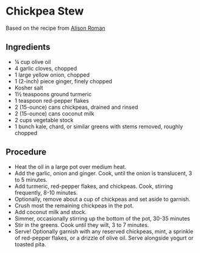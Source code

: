 # Chickpea Stew

Based on the recipe from [Alison Roman](https://cooking.nytimes.com/recipes/1019772-spiced-chickpea-stew-with-coconut-and-turmeric)

## Ingredients

- ¼ cup olive oil
- 4 garlic cloves, chopped
- 1 large yellow onion, chopped
- 1 (2-inch) piece ginger, finely chopped
- Kosher salt
- 1½ teaspoons ground turmeric
- 1 teaspoon red-pepper flakes
- 2 (15-ounce) cans chickpeas, drained and rinsed
- 2 (15-ounce) cans coconut milk
- 2 cups vegetable stock
- 1 bunch kale, chard, or similar greens with stems removed, roughly chopped


## Procedure

- Heat the oil in a large pot over medium heat. 
- Add the garlic, onion and ginger.  Cook, until the onion is translucent, 3 to 5 minutes.
- Add turmeric, red-pepper flakes, and  chickpeas. Cook, stirring frequently, 8-10 minutes. 
- Optionally, remove about a cup of chickpeas and set aside to garnish.
- Crush most the remaining chickpeas in the pot.
- Add coconut milk and stock.
- Simmer, occasionally stirring up the bottom of the pot, 30-35 minutes
- Stir in the greens. Cook until they wilt, 3 to 7 minutes.
- Serve! Optionally garnish with any reserved chickpeas, mint, a sprinkle of red-pepper flakes, or a  drizzle of olive oil. Serve alongside yogurt or toasted pita.

